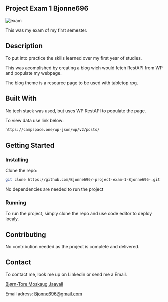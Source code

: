 ## Project Exam 1 Bjonne696

![exam](https://user-images.githubusercontent.com/83508588/196043898-7fe0c4b8-eb58-4aaf-92d6-0a5958bd1873.png)

This was my exam of my first semester.

## Description

To put into practice the skills learned over my first year of studies.

This was acomplished by creating a blog wich would fetch RestAPI from WP and populate my webpage.

The blog theme is a resource page to be used with tabletop rpg.


## Built With

No tech stack was used, but uses WP RestAPI to populate the page.

To view data use link below:


```bash
https://campspace.one/wp-json/wp/v2/posts/
```


## Getting Started

### Installing


Clone the repo:

```bash
git clone https://github.com/Bjonne696/-project-exam-1-Bjonne696-.git
```

No dependencies are needed to run the project


### Running

To run the project, simply clone the repo and use code editor to deploy localy.


## Contributing

No contribution needed as the project is complete and delivered.

## Contact

To contact me, look me up on Linkedin or send me a Email. 

[Bjørn-Tore Moskaug Jaavall](https://www.linkedin.com/in/bjørn-tore-moskaug-jaavall-b88664aa)

Email adress: Bjonne696@gmail.com





